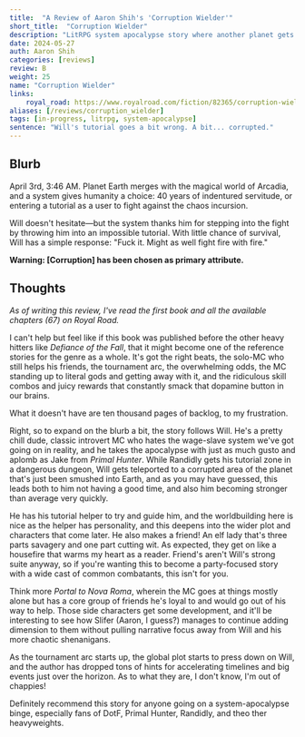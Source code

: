 ```yaml
---
title:  "A Review of Aaron Shih's 'Corruption Wielder'"
short_title:  "Corruption Wielder"
description: "LitRPG system apocalypse story where another planet gets merged with earth and Aaron ends up wielding the forbidden powers of corruption."
date: 2024-05-27
auth: Aaron Shih
categories: [reviews]
review: B
weight: 25
name: "Corruption Wielder"
links:
    royal_road: https://www.royalroad.com/fiction/82365/corruption-wielder-system-decay-a-litrpg-apocalypse
aliases: [/reviews/corruption_wielder]
tags: [in-progress, litrpg, system-apocalypse]
sentence: "Will's tutorial goes a bit wrong. A bit... corrupted."
---
```


## Blurb

April 3rd, 3:46 AM. Planet Earth merges with the magical world of Arcadia, and a system gives humanity a choice: 40 years of indentured servitude, or entering a tutorial as a user to fight against the chaos incursion.

Will doesn't hesitate—but the system thanks him for stepping into the fight by throwing him into an impossible tutorial. With little chance of survival, Will has a simple response: "Fuck it. Might as well fight fire with fire."

**Warning: [Corruption] has been chosen as primary attribute.**

## Thoughts

*As of writing this review, I've read the first book and all the available chapters (67) on Royal Road.*

I can't help but feel like if this book was published before the other heavy hitters like *Defiance of the Fall*, that it might become one of the reference stories for the genre as a whole. It's got the right beats, the solo-MC who still helps his friends, the tournament arc, the overwhelming odds, the MC standing up to literal gods and getting away with it, and the ridiculous skill combos and juicy rewards that constantly smack that dopamine button in our brains.

What it doesn't have are ten thousand pages of backlog, to my frustration.

Right, so to expand on the blurb a bit, the story follows Will. He's a pretty chill dude, classic introvert MC who hates the wage-slave system we've got going on in reality, and he takes the apocalypse with just as much gusto and aplomb as Jake from *Primal Hunter*. While Randidly gets his tutorial zone in a dangerous dungeon, Will gets teleported to a corrupted area of the planet that's just been smushed into Earth, and as you may have guessed, this leads both to him not having a good time, and also him becoming stronger than average very quickly.

He has his tutorial helper to try and guide him, and the worldbuilding here is nice as the helper has personality, and this deepens into the wider plot and characters that come later. He also makes a friend! An elf lady that's three parts savagery and one part cutting wit. As expected, they get on like a housefire that warms my heart as a reader. Friend's aren't Will's strong suite anyway, so if you're wanting this to become a party-focused story with a wide cast of common combatants, this isn't for you.

Think more *Portal to Nova Roma*, wherein the MC goes at things mostly alone but has a core group of friends he's loyal to and would go out of his way to help. Those side characters get some development, and it'll be interesting to see how Slifer (Aaron, I guess?) manages to continue adding dimension to them without pulling narrative focus away from Will and his more chaotic shenanigans.

As the tournament arc starts up, the global plot starts to press down on Will, and the author has dropped tons of hints for accelerating timelines and big events just over the horizon. As to what they are, I don't know, I'm out of chappies!

Definitely recommend this story for anyone going on a system-apocalypse binge, especially fans of DotF, Primal Hunter, Randidly, and theo ther heavyweights.
